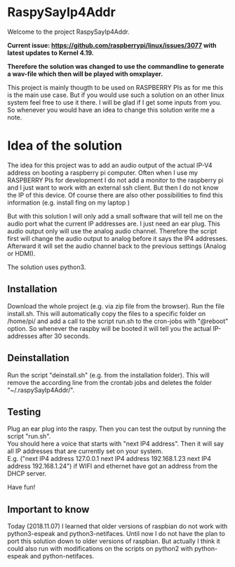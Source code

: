 # RaspySayIp4Addr
Welcome to the project RaspySayIp4Addr.  

**Current issue: https://github.com/raspberrypi/linux/issues/3077 with latest updates to Kernel 4.19.**

**Therefore the solution was changed to use the commandline to generate a wav-file which then will be played with omxplayer.**

This project is mainly thougth to be used on RASPBERRY PIs as for me this is the main use case. But if you would use such a solution on an other linux system feel free to use it there.
I will be glad if I get some inputs from you. So whenever you would have an idea to 
change this solution write me a note.
# Idea of the solution
The idea for this project was to add an audio output of the actual IP-V4 address on booting 
a raspberry pi computer. 
Often when I use my RASPBERRY PIs for development I do not add a monitor to the raspberry pi and 
I just want to work with an external ssh client.
But then I do not know the IP of this device. Of course there are also other possibilities to find this information (e.g. install fing on my laptop )  

But with this solution I will only add a small software that will tell me on the audio port 
what the current IP addresses are. I just need an ear plug.
This audio output only will use the analog audio channel. Therefore the script first will change the audio output to analog before it says 
the IP4 addresses. Afterward it will set the audio channel back to the previous settings (Analog or HDMI).  

The solution uses python3.

## Installation
Download the whole project (e.g. via zip file from the browser).
Run the file install.sh.
This will automatically copy the files to a specific folder on /home/pi/ and add a call to the script run.sh to the cron-jobs with "@reboot" option.
So whenever the raspby will be booted it will tell you the actual IP-addresses after 30 seconds.
## Deinstallation
Run the script "deinstall.sh" (e.g. from the installation folder).
This will remove the according line from the crontab jobs and deletes the folder "~/.raspySayIp4Addr/".


## Testing
Plug an ear plug into the raspy. Then you can test the output by running the script "run.sh".  
You should here a voice that starts with "next IP4 address". Then it will say all IP addresses that are currently
set on your system.  
E.g. ("next IP4 address 127.0.0.1 next IP4 address 192.168.1.23 next IP4 address 192.168.1.24") if WIFI and ethernet have got an address from the DHCP server.

Have fun!

## Important to know
Today (2018.11.07) I learned that older versions of raspbian do not work with python3-espeak and python3-netifaces. Until now I do not have the plan to port this solution down to older versions of raspbian. But actually I think it could also run with modifications on the scripts on python2 with python-espeak and python-netifaces.
